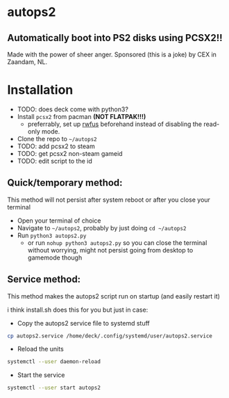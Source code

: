 # autops2
## Automatically boot into PS2 disks using PCSX2!!
Made with the power of sheer anger. Sponsored (this is a joke) by CEX in Zaandam, NL.

# Installation
- TODO: does deck come with python3?
- Install `pcsx2` from pacman **(NOT FLATPAK!!!)**
    - preferrably, set up [rwfus](https://github.com/ValShaped/rwfus) beforehand instead of disabling the read-only mode.
- Clone the repo to `~/autops2`
- TODO: add pcsx2 to steam
- TODO: get pcsx2 non-steam gameid
- TODO: edit script to the id

## Quick/temporary method:
This method will not persist after system reboot or after you close your terminal
- Open your terminal of choice
- Navigate to `~/autops2`, probably by just doing `cd ~/autops2`
- Run `python3 autops2.py`
    - or run `nohup python3 autops2.py` so you can close the terminal without worrying, might not persist going from desktop to gamemode though

## Service method:
This method makes the autops2 script run on startup (and easily restart it)

i think install.sh does this for you but just in case:
- Copy the autops2 service file to systemd stuff
```bash
cp autops2.service /home/deck/.config/systemd/user/autops2.service
```
- Reload the units
```bash
systemctl --user daemon-reload
```

- Start the service
```bash
systemctl --user start autops2
```